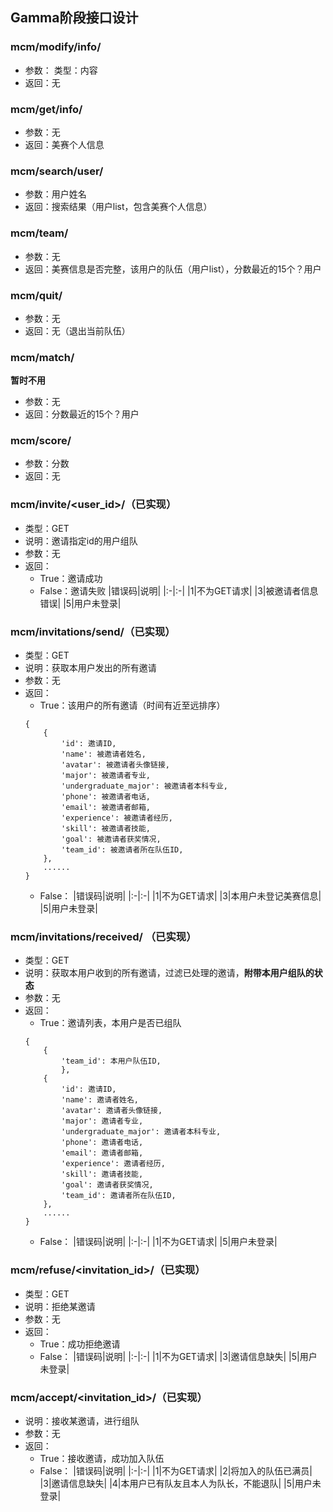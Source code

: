 ## Gamma阶段接口设计

### mcm/modify/info/
* 参数： 类型：内容  
* 返回：无

### mcm/get/info/
* 参数：无
* 返回：美赛个人信息

### mcm/search/user/
* 参数：用户姓名
* 返回：搜索结果（用户list，包含美赛个人信息）

### mcm/team/
* 参数：无
* 返回：美赛信息是否完整，该用户的队伍（用户list），分数最近的15个？用户

### mcm/quit/
* 参数：无
* 返回：无（退出当前队伍）

### mcm/match/
**暂时不用**
* 参数：无
* 返回：分数最近的15个？用户

### mcm/score/
* 参数：分数
* 返回：无

### mcm/invite/<user_id>/（已实现）
* 类型：GET
* 说明：邀请指定id的用户组队
* 参数：无
* 返回：
  * True：邀请成功
  * False：邀请失败
  |错误码|说明|
  |:-|:-|
  |1|不为GET请求|
  |3|被邀请者信息错误|
  |5|用户未登录|


### mcm/invitations/send/（已实现）
* 类型：GET
* 说明：获取本用户发出的所有邀请
* 参数：无
* 返回：
  * True：该用户的所有邀请（时间有近至远排序）
  ```
  {
      {
          'id': 邀请ID,
          'name': 被邀请者姓名,
          'avatar': 被邀请者头像链接,
          'major': 被邀请者专业,
          'undergraduate_major': 被邀请者本科专业,
          'phone': 被邀请者电话,
          'email': 被邀请者邮箱,
          'experience': 被邀请者经历,
          'skill': 被邀请者技能,
          'goal': 被邀请者获奖情况,
          'team_id': 被邀请者所在队伍ID,
      },
      ......
  }
  ```
  * False：
  |错误码|说明|
  |:-|:-|
  |1|不为GET请求|
  |3|本用户未登记美赛信息|
  |5|用户未登录|

### mcm/invitations/received/ （已实现）
* 类型：GET
* 说明：获取本用户收到的所有邀请，过滤已处理的邀请，**附带本用户组队的状态**
* 参数：无
* 返回：
  * True：邀请列表，本用户是否已组队
  ```
  {
      {
          'team_id': 本用户队伍ID,
          },
      {
          'id': 邀请ID,
          'name': 邀请者姓名,
          'avatar': 邀请者头像链接,
          'major': 邀请者专业,
          'undergraduate_major': 邀请者本科专业,
          'phone': 邀请者电话,
          'email': 邀请者邮箱,
          'experience': 邀请者经历,
          'skill': 邀请者技能,
          'goal': 邀请者获奖情况,
          'team_id': 邀请者所在队伍ID,
      },
      ......
  }
  ```
  * False：
  |错误码|说明|
  |:-|:-|
  |1|不为GET请求|
  |5|用户未登录|

### mcm/refuse/<invitation_id>/（已实现）
* 类型：GET
* 说明：拒绝某邀请
* 参数：无
* 返回：
  * True：成功拒绝邀请
  * False：
  |错误码|说明|
  |:-|:-|
  |1|不为GET请求|
  |3|邀请信息缺失|
  |5|用户未登录|

### mcm/accept/<invitation_id>/（已实现）
* 说明：接收某邀请，进行组队
* 参数：无
* 返回：
  * True：接收邀请，成功加入队伍
  * False：
  |错误码|说明|
  |:-|:-|
  |1|不为GET请求|
  |2|将加入的队伍已满员|
  |3|邀请信息缺失|
  |4|本用户已有队友且本人为队长，不能退队|
  |5|用户未登录|


